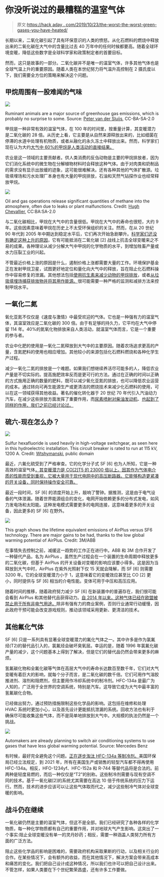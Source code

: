 # 你没听说过的最糟糕的温室气体

> 原文:[https://hack aday . com/2019/10/23/the-worst-the-worst-green-gases-you-have-heated/](https://hackaday.com/2019/10/23/the-worst-greenhouse-gasses-you-havent-heard-of/)

长期以来，二氧化碳引起了具有环保意识的人类的愤怒。从化石燃料的燃烧中释放出来的二氧化碳在大气中的含量比过去 40 万年中的任何时候都要高。随着全球环境变暖，降低这些数字是全球科学家和政策制定者的首要目标。

然而，这只是故事的一部分。二氧化碳并不是唯一的温室气体，许多其他气体也是全球气温上升的重要原因。随着人类在本世纪努力将气温升高控制在 2 摄氏度以下，我们需要全方位的策略来解决这个问题。

## 甲烷周围有一股难闻的气味

![](../Images/db4de98630191029e3e162e5f101799a.png)

Ruminant animals are a major source of greenhouse gas emissions, which is probably no surprise to some.
Source: [Peter van der Sluijs](https://commons.wikimedia.org/wiki/File:Two_fighting_cows.JPG), CC-BA-SA-2.0

甲烷是一种非常有效的温室气体，在 100 年的时间里，按重量计算，其变暖潜力是二氧化碳的 28 倍。从历史上看，它主要是从自然来源释放出来的，比如细菌在停滞的水道中处理有机物质，或者从融化的永久冻土中释放出来。然而，科学家们现在认为大约[大气中 60%的甲烷是人类活动的直接结果。](https://www.nationalgeographic.com/environment/global-warming/methane/)

农业是这一领域的主要贡献者。供人类消费的反刍动物是主要的甲烷排放者，因为它们消化系统中的微生物在分解植物材料时会释放这种气体。由于对肉类和奶制品的需求没有显示出放缓的迹象，这可能很难解决。还有各种其他的气体扩散源。垃圾填埋场和污水处理厂本身也有大量的甲烷排放，石油和天然气钻探作业也经常释放甲烷。

![](../Images/d12f95a14cdb8cb77e77415bf68ba76b.png)

Oil and gas operations release significant quantities of methane into the atmosphere, often due to leaks or plant malfunctions. Credit: [Hugh Chevallier](https://commons.wikimedia.org/wiki/File:Weston_Common_gas_facility-by-Hugh-Chevallier.jpg), CC:BA:SA-2.0

与二氧化碳相比，甲烷在大气中的含量很低。甲烷在大气中的寿命也很短，大约 9 年。这些因素意味着甲烷在历史上不太受环保组织的关注。然而，在从 20 世纪 90 年代到 2005 年中期达到稳定水平后，它们再次开始急剧攀升。[科学家们还没有确定这种上升的原因](https://www.wired.com/story/atmospheric-methane-levels-are-going-up-and-no-one-knows-why/)，它有可能抵消在二氧化碳 [2] 战线上抗击全球变暖来之不易的成果。各种理论从减少分解大气中甲烷的化学物质的水平，到增加牲畜产量或水力压裂工业的兴起。

不管最近价格上涨的原因是什么，遏制价格上涨都需要大量的工作。环境保护基金正在发射甲烷卫星，试图更好地定位和量化向大气中的释放，旨在阻止化石燃料操作中容易修复的泄漏。其他想法包括[使用抗生素来减少动物的甲烷排放](https://dairy-cattle.extension.org/use-of-rumensin-in-dairy-diets/)，或者[从垃圾填埋场捕获排放物并将其用作能源。](https://web.archive.org/web/20150929005545/http://www.uspowerpartners.org/Topics/SECTION6Topic-LandfillMethane.htm)很可能需要一种严格的监测和减排方法来控制甲烷水平。

## 一氧化二氮

氧化亚氮不仅仅是《速度与激情》中最受欢迎的气体。它也是一种强有力的温室气体，其温室效应是二氧化碳的 300 倍。由于有足够的持久力，它平均在大气中停留 114 年。40%的氮氧化物排放来自人类活动，就温室气体而言，它是一个重要的参与者。

农业中化肥的使用是一氧化二氮释放到大气中的主要原因。随着农场追求更高的产量，含氮肥料的使用也相应增加。其他较小的来源包括化石燃料燃烧和各种化学生产过程。

减少一氧化二氮的排放是一个难题。如果我们想继续养活尽可能多的人，降低农业产量是不切实际的。提高施肥效率反而是更可行的方法。通过在正确的时间以正确的方式施用正确的数量的肥料，既可以减少氧化亚氮的排放，也可以降低农业运营的成本。通过转向可再生能源生产或更清洁的燃烧技术来减少化石燃料的使用，可以在这一领域获得其他收益。著名的催化转化器于 20 世纪 70 年代引入汽油动力汽车，在减少这些排放方面发挥了重要作用，而[尿素喷射对柴油发动机](https://www.thoughtco.com/adblue-and-clean-diesels-85601)、[也起到了同样的作用，我们之前已经讨论过。](https://hackaday.com/2019/09/26/the-future-of-diesel-is-on-shaky-ground/)

## 硫六-现在怎么办？

![](../Images/6cbab4f0a6d6e21602a5b5ee8fb1eec8.png)

Sulfur hexafluoride is used heavily in high-voltage switchgear, as seen here in this hydroelectric installation. This circuit breaker is rated to run at 115 kV, 1200 A. Credit: [Wtshymanski](https://en.wikipedia.org/wiki/User:Wtshymanski "en:User:Wtshymanski"), public domain 

最近，六氟化硫受到了严格审查。它的化学分子式 SF [6] 也为人所知，它是一种高效的温室气体[，其变暖潜力是 CO[2]T5 的 23000 倍以上。因其作为气体电介质的性能而受到重视，它被大量用于现代电网中的高压断路器。它能够构造更紧凑的开关设备，同时保持操作安全可靠。](http://apps.sepa.org.uk/spripa/Pages/SubstanceInformation.aspx?pid=10)

最近一段时间，SF [6] 的浓度开始上升，敲响了警钟。据推测，这是由于电气设备的气体泄漏。随着世界能源组合的变化，电网开始依赖更多的分布式发电，如风力发电场和太阳能。这种发电模式需要更多的电网连接，这意味着更多的开关设备，因此更多的 SF [6] 在野外。

![](../Images/ee8b877bc4aa88413d2c3a9d3a6ffa9f.png)

This graph shows the lifetime equivalent emissions of AirPlus versus SF6 technology. There are major gains to be had, thanks to the low global warming potential of AirPlus. Credit: 3M/ABB

在事情失去控制之前，减缓这一趋势的工作正在进行中。ABB 和 3M 合作开发了一种替代产品，名为 AirPlus 。虽然生产过程会在一个装置的生命周期中释放更多的二氧化碳，但基于 AirPlus 的开关设备对变暖的影响应该要小得多。这是因为当释放到大气中时，AirPlus 在紫外光照射下仅 15 天就会降解，而 SF [6] 则需要 3200 年。它的全球变暖潜力小于 1，这意味着它的变暖效应甚至比 CO [2] 更小，同时提供与 SF [6] 相当的介电性能。变体可用于中压和高压应用。

随着时间的推移，随着政府努力减少 SF [6] 在新装置中的普遍存在，我们很可能会看到 AirPlus 和其他替代品获得动力。[自 2014 年以来，这种气体已经在欧盟被禁止用于所有非电气用途。](https://energypost.eu/why-the-eu-should-ban-sf6/)除非有强有力的商业案例，否则行业通常行动缓慢，因此政府干预可能会改变游戏规则，推动该领域采用更新、更清洁的技术。

## 其他氟化气体

SF [6] 只是一系列具有显著全球变暖潜力的氟化气体之一。其中许多是作为氯氟烃(T2)的替代品引入的，氯氟烃会破坏臭氧层。幸运的是，随着 1996 年氯氟化碳产量的减少，这个问题基本上得到了解决，但是它们的替代品仍然会带来更多的麻烦。

氢氟碳化物和全氟化碳等气体在高层大气中的寿命长达数百至数千年，它们对大气变暖有着巨大的影响，就每个分子而言，是二氧化碳的数千倍。它们可用作气溶胶推进剂、溶剂和阻燃剂，但主要用作冷却系统中的制冷剂。HFC-134a 是最广为人知的，广泛用于全世界的空调系统，特别是汽车。这导致它成为大气中最丰富的氢氟碳化合物。

已经做出努力，通过预防措施限制这些化学品的影响。这包括在维修和处理 HVAC 系统时更加小心，以及首先设计更能抵抗泄漏的系统。回收方法也有利于确保尽可能收集这些气体，而不是简单地排放到大气中。大规模的执法仍然是一个挑战。

![](../Images/c42368f14801e12441a5fad139a8ebd0.png)

Automakers are already planning to switch air conditioning systems to use gases that have less global warming potential.
Source: Mercedes Benz

有时候，最好完全避免这个问题。[正在逐步淘汰 HFC-134a 等制冷剂。](https://www.epa.gov/mvac/refrigerant-transition-environmental-impacts)美国环保局已经立法规定，到 2021 年，所有在美国生产或销售的轻型汽车都不得再使用 HFC-134a。相反，HFO-1234yf、HFC-152a 和 R-744 等替代品将是合法的。前两种是轻度易燃的，而后一种仅仅是“T2”的别称。这些制冷剂需要与现有空调不同的技术。基于一氧化碳[2]的系统尤其需要在高达 10 倍于传统系统的压力下运行。然而，技术的进步应该可以让这些气体取而代之，减少这些制冷气体对全球变暖的影响。

## 战斗仍在继续

一氧化碳仍然是主要的温室气体，但这不是全部。我们已经研究了各种各样的化学物质，每一种化学物质都有自己的重要作用，并对地球大气产生影响。这突出了一个事实:阻止全球变暖没有单一的灵丹妙药；相反，需要一种涵盖人类努力所有方面的广泛方法。

阻止这些化学品的影响是困难的，需要政府机构采取果断的行动，以及相关行业的合作。在某些情况下，会有额外的收益，而在其他情况下，解决方案会带来高成本和痛苦的变化。我们把自己设计成这种情况，所以我们也许可以把自己设计出来。不管怎样，如果人类要在下个世纪繁荣昌盛，还有许多工作要做。